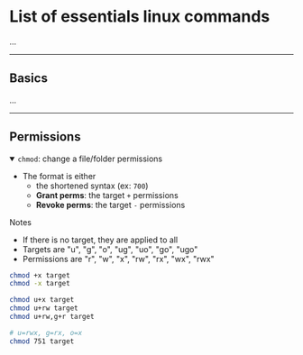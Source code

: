# List of essentials linux commands

...

<hr class="sl">

## Basics

...

<hr class="sr">

## Permissions

<details class="details-e" open>
<summary><code>chmod</code>: change a file/folder permissions</summary>

<div class="row row-cols-md-2"><div>

* The format is either
  * the shortened syntax (ex: `700`)
  * **Grant perms**: the target `+` permissions
  * **Revoke perms**: the target `-` permissions

Notes

* If there is no target, they are applied to all
* Targets are "u", "g", "o", "ug", "uo", "go", "ugo"
* Permissions are "r", "w", "x", "rw", "rx", "wx", "rwx"
</div><div>

```bash
chmod +x target
chmod -x target

chmod u+x target
chmod u+rw target
chmod u+rw,g+r target

# u=rwx, g=rx, o=x
chmod 751 target
```
</div></div>
</details>